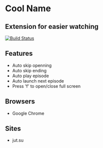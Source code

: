 # Cool Name
## Extension for easier watching



[![Build Status](https://travis-ci.org/joemccann/dillinger.svg?branch=master)](https://github.com/Gabageba/cool-name/releases)


## Features

- Auto skip openning
- Auto skip ending
- Auto play episode
- Auto launch next episode
- Press 'f' to open/close full screen

## Browsers
- Google Chrome

## Sites
- jut.su
